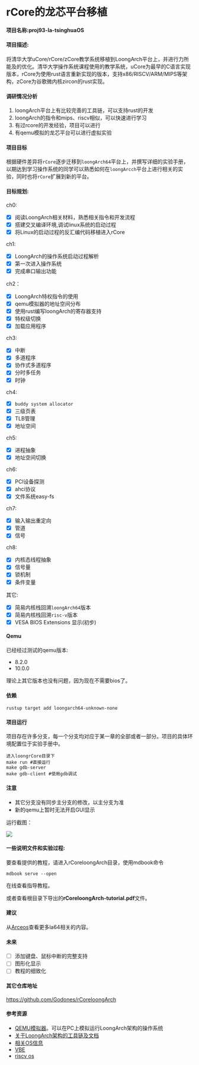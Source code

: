 # rCore的龙芯平台移植

#### 项目名称:proj93-la-tsinghuaOS

#### 项目描述:

将清华大学uCore/rCore/zCore教学系统移植到LoongArch平台上，并进行力所能及的优化。清华大学操作系统课程使用的教学系统，uCore为最早的C语言实现版本，rCore为使用rust语言重新实现的版本，支持x86/RISCV/ARM/MIPS等架构，zCore为谷歌微内核zircon的rust实现。

#### 调研情况分析

1. loongArch平台上有比较完善的工具链，可以支持rust的开发
2. loongArch的指令和mips、riscv相似，可以快速进行学习
3. 有过rcore的开发经验，项目可以进行
4. 有qemu模拟的龙芯平台可以进行虚拟实验

#### 项目目标

根据硬件差异将`rCore`逐步迁移到`loongArch64`平台上，并撰写详细的实验手册，以期达到学习操作系统的同学可以熟悉如何在`loongArcch`平台上进行相关的实验，同时也将`rCore`扩展到新的平台。

#### 目标规划:

ch0:

- [x] 阅读LoongArch相关材料，熟悉相关指令和开发流程
- [x] 搭建交叉编译环境,调试linux系统的启动过程
- [x] 将Linux的启动过程的反汇编代码移植进入rCore

ch1:

- [x] LoongArch的操作系统启动过程解析
- [x] 第一次进入操作系统
- [x] 完成串口输出功能

ch2：

- [x] LoongArch特权指令的使用
- [x] qemu模拟器的地址空间分布
- [x] 使用rust编写loongArch的寄存器支持
- [x] 特权级切换
- [x] 加载应用程序

ch3:

- [x] 中断
- [x] 多道程序
- [x] 协作式多道程序
- [x] 分时多任务
- [x] 时钟

ch4:

- [x] `buddy system allocator`
- [x] 三级页表
- [x] TLB管理
- [x] 地址空间

ch5:

- [x] 进程抽象
- [x] 地址空间切换

ch6:

- [x] PCI设备探测
- [x] ahci协议
- [x] 文件系统easy-fs

ch7:

- [x] 输入输出重定向
- [x] 管道
- [x] 信号

ch8:

- [x] 内核态线程抽象
- [x] 信号量
- [x] 锁机制
- [x] 条件变量

其它:

- [x] 简易内核栈回溯`loongArch64`版本
- [x] 简易内核栈回溯`risc-v`版本
- [x] VESA BIOS Extensions 显示(初步)

#### Qemu
已经经过测试的qemu版本:
- 8.2.0
- 10.0.0

理论上其它版本也没有问题，因为现在不需要bios了。

#### 依赖
```
rustup target add loongarch64-unknown-none
```

#### 项目运行

项目存在许多分支，每一个分支均对应于某一章的全部或者一部分。项目的具体环境配置位于实验手册中。

```
进入loongrCore目录下
make run #直接运行
make gdb-server
make gdb-client #使用gdb调试
```

#### 注意
- 其它分支没有同步主分支的修改，以主分支为准
- 新的qemu上暂时无法开启GUI显示



运行截图：

![](sourcepicture/run.gif)

#### 一些说明文件和实验过程:

要查看提供的教程，请进入rCoreloongArch目录，使用mdbook命令

```
mdbook serve --open
```

在线查看指导教程。

或者查看根目录下导出的**rCoreloongArch-tutorial.pdf**文件。

#### 建议

从[Arceos](https://github.com/Godones/arceos/tree/la64)查看更多la64相关的内容。



#### 未来

- [ ] 添加键盘、鼠标中断的完整支持
- [ ] 图形化显示
- [ ] 教程的细致化

#### 其它仓库地址

https://github.com/Godones/rCoreloongArch

#### 参考资源

* [QEMU模拟器](https://github.com/foxsen/qemu-loongarch-runenv)。可以在PC上模拟运行LoongArch架构的操作系统
* [关于LoongArch架构的工具链及文档](https://github.com/loongson)
* [相关OS信息](https://github.com/chyyuu/os_course_info)
* [VBE](https://en.wikipedia.org/wiki/VESA_BIOS_Extensions)
* [riscv os](https://blog.stephenmarz.com/category/os/)

